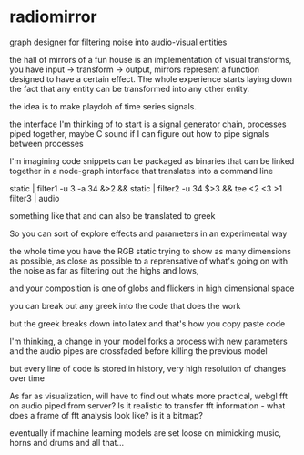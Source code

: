 # radiomirror
graph designer for filtering noise into audio-visual entities

the hall of mirrors of a fun house is an implementation of visual transforms, you have input -> transform -> output, mirrors represent a function designed to have a certain effect. The whole experience starts laying down the fact that any entity can be transformed into any other entity. 

the idea is to make playdoh of time series signals.

the interface I'm thinking of to start is a signal generator chain, processes piped together, maybe C sound if I can figure out how to pipe signals between processes

I'm imagining code snippets can be packaged as binaries that can be linked together in a node-graph interface that translates into a command line

static | filter1 -u 3 -a 34 &>2 && static | filter2 -u 34 $>3 && tee <2 <3 >1 filter3 | audio

something like that
and can also be translated to greek

So you can sort of explore effects and parameters in an experimental way

the whole time you have the RGB static trying to show as many dimensions as possible, as close as possible to a reprensative of what's going on with the noise as far as filtering out the highs and lows, 

and your composition is one of globs and flickers in high dimensional space

you can break out any greek into the code that does the work

but the greek breaks down into latex and that's how you copy paste code

I'm thinking, a change in your model forks a process with new parameters and the audio pipes are crossfaded before killing the previous model

but every line of code is stored in history, very high resolution of changes over time

As far as visualization, will have to find out whats more practical, webgl fft on audio piped from server? Is it realistic to transfer fft information - what does a frame of fft analysis look like? is it a bitmap? 

eventually if machine learning models are set loose on mimicking music, horns and drums and all that...
